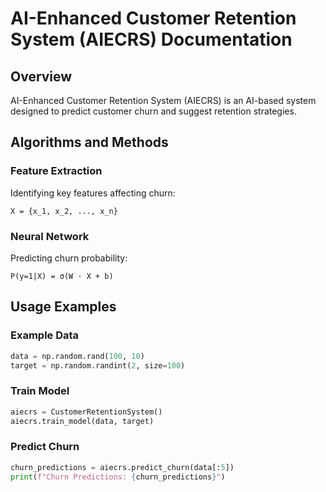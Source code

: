 
# AI-Enhanced Customer Retention System (AIECRS) Documentation

## Overview
AI-Enhanced Customer Retention System (AIECRS) is an AI-based system designed to predict customer churn and suggest retention strategies.

## Algorithms and Methods
### Feature Extraction
Identifying key features affecting churn:
```
X = {x_1, x_2, ..., x_n}
```

### Neural Network
Predicting churn probability:
```
P(y=1|X) = σ(W · X + b)
```

## Usage Examples
### Example Data
```python
data = np.random.rand(100, 10)
target = np.random.randint(2, size=100)
```

### Train Model
```python
aiecrs = CustomerRetentionSystem()
aiecrs.train_model(data, target)
```

### Predict Churn
```python
churn_predictions = aiecrs.predict_churn(data[:5])
print(f"Churn Predictions: {churn_predictions}")
```
